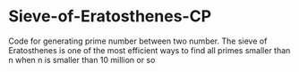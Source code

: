 # Sieve-of-Eratosthenes-CP
Code for generating prime number between two number.
 The sieve of Eratosthenes is one of the most efficient ways to find all primes smaller than n when n is smaller than 10 million or so
